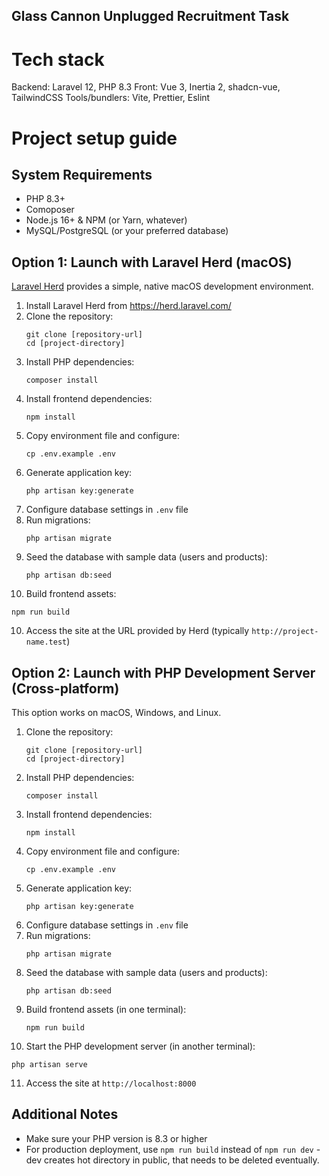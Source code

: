 ## Glass Cannon Unplugged Recruitment Task

# Tech stack
Backend: Laravel 12, PHP 8.3
Front: Vue 3, Inertia 2, shadcn-vue, TailwindCSS
Tools/bundlers: Vite, Prettier, Eslint 

# Project setup guide

## System Requirements
- PHP 8.3+
- Comoposer
- Node.js 16+ & NPM (or Yarn, whatever)
- MySQL/PostgreSQL (or your preferred database)

## Option 1: Launch with Laravel Herd (macOS)

[Laravel Herd](https://herd.laravel.com/) provides a simple, native macOS development environment.

1. Install Laravel Herd from https://herd.laravel.com/
2. Clone the repository:
   ```
   git clone [repository-url]
   cd [project-directory]
   ```
3. Install PHP dependencies:
   ```
   composer install
   ```
4. Install frontend dependencies:
   ```
   npm install
   ```
5. Copy environment file and configure:
   ```
   cp .env.example .env
   ```
6. Generate application key:
   ```
   php artisan key:generate
   ```
7. Configure database settings in `.env` file
8. Run migrations:
   ```
   php artisan migrate
   ```
9. Seed the database with sample data (users and products):
   ```
   php artisan db:seed
   ```
10. Build frontend assets:
   ```
   npm run build
   ```
10. Access the site at the URL provided by Herd (typically `http://project-name.test`)

## Option 2: Launch with PHP Development Server (Cross-platform)

This option works on macOS, Windows, and Linux.

1. Clone the repository:
   ```
   git clone [repository-url]
   cd [project-directory]
   ```
2. Install PHP dependencies:
   ```
   composer install
   ```
3. Install frontend dependencies:
   ```
   npm install
   ```
4. Copy environment file and configure:
   ```
   cp .env.example .env
   ```
5. Generate application key:
   ```
   php artisan key:generate
   ```
6. Configure database settings in `.env` file
7. Run migrations:
   ```
   php artisan migrate
   ```
8. Seed the database with sample data (users and products):
   ```
   php artisan db:seed
   ```
9. Build frontend assets (in one terminal):
   ```
   npm run build
   ```
10. Start the PHP development server (in another terminal):
   ```
   php artisan serve
   ```
11. Access the site at `http://localhost:8000`

## Additional Notes

- Make sure your PHP version is 8.3 or higher
- For production deployment, use `npm run build` instead of `npm run dev` - dev creates hot directory in public, that needs to be deleted eventually.
